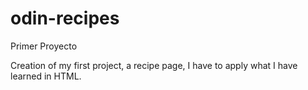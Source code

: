 # odin-recipes
Primer Proyecto

Creation of my first project, a recipe page, I have to apply what I have learned in HTML.
